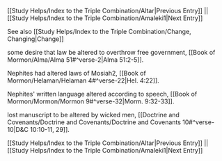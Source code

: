 [[Study Helps/Index to the Triple Combination/Altar|Previous Entry]]  ||  [[Study Helps/Index to the Triple Combination/Amaleki1|Next Entry]]

 See also [[Study Helps/Index to the Triple Combination/Change, Changing|Change]]

 some desire that law be altered to overthrow free government, [[Book of Mormon/Alma/Alma 51#^verse-2|Alma 51:2-5]].

 Nephites had altered laws of Mosiah2, [[Book of Mormon/Helaman/Helaman 4#^verse-22|Hel. 4:22]].

 Nephites' written language altered according to speech, [[Book of Mormon/Mormon/Mormon 9#^verse-32|Morm. 9:32-33]].

 lost manuscript to be altered by wicked men, [[Doctrine and Covenants/Doctrine and Covenants/Doctrine and Covenants 10#^verse-10|D&C 10:10-11, 29]].

[[Study Helps/Index to the Triple Combination/Altar|Previous Entry]]  ||  [[Study Helps/Index to the Triple Combination/Amaleki1|Next Entry]]